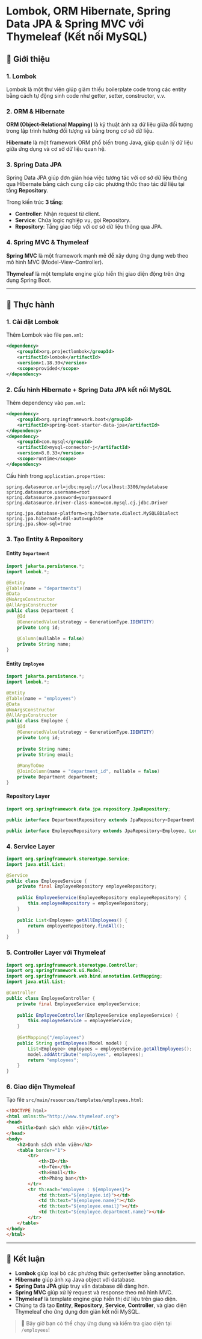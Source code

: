 # Lombok, ORM Hibernate, Spring Data JPA & Spring MVC với Thymeleaf (Kết nối MySQL)

## 🔹 Giới thiệu

### 1. Lombok

Lombok là một thư viện giúp giảm thiểu boilerplate code trong các entity bằng cách tự động sinh code như getter, setter, constructor, v.v.

### 2. ORM & Hibernate

**ORM (Object-Relational Mapping)** là kỹ thuật ánh xạ dữ liệu giữa đối tượng trong lập trình hướng đối tượng và bảng trong cơ sở dữ liệu.

**Hibernate** là một framework ORM phổ biến trong Java, giúp quản lý dữ liệu giữa ứng dụng và cơ sở dữ liệu quan hệ.

### 3. Spring Data JPA

Spring Data JPA giúp đơn giản hóa việc tương tác với cơ sở dữ liệu thông qua Hibernate bằng cách cung cấp các phương thức thao tác dữ liệu tại tầng **Repository**.

Trong kiến trúc **3 tầng**:

- **Controller**: Nhận request từ client.
- **Service**: Chứa logic nghiệp vụ, gọi Repository.
- **Repository**: Tầng giao tiếp với cơ sở dữ liệu thông qua JPA.

### 4. Spring MVC & Thymeleaf

**Spring MVC** là một framework mạnh mẽ để xây dựng ứng dụng web theo mô hình MVC (Model-View-Controller).

**Thymeleaf** là một template engine giúp hiển thị giao diện động trên ứng dụng Spring Boot.

---

## 🔹 Thực hành

### 1. Cài đặt Lombok

Thêm Lombok vào file `pom.xml`:

```xml
<dependency>
    <groupId>org.projectlombok</groupId>
    <artifactId>lombok</artifactId>
    <version>1.18.30</version>
    <scope>provided</scope>
</dependency>
```

### 2. Cấu hình Hibernate + Spring Data JPA kết nối MySQL

Thêm dependency vào `pom.xml`:

```xml
<dependency>
    <groupId>org.springframework.boot</groupId>
    <artifactId>spring-boot-starter-data-jpa</artifactId>
</dependency>
<dependency>
    <groupId>com.mysql</groupId>
    <artifactId>mysql-connector-j</artifactId>
    <version>8.0.33</version>
    <scope>runtime</scope>
</dependency>
```

Cấu hình trong `application.properties`:

```properties
spring.datasource.url=jdbc:mysql://localhost:3306/mydatabase
spring.datasource.username=root
spring.datasource.password=yourpassword
spring.datasource.driver-class-name=com.mysql.cj.jdbc.Driver

spring.jpa.database-platform=org.hibernate.dialect.MySQL8Dialect
spring.jpa.hibernate.ddl-auto=update
spring.jpa.show-sql=true
```

### 3. Tạo Entity & Repository

#### Entity `Department`

```java
import jakarta.persistence.*;
import lombok.*;

@Entity
@Table(name = "departments")
@Data
@NoArgsConstructor
@AllArgsConstructor
public class Department {
    @Id
    @GeneratedValue(strategy = GenerationType.IDENTITY)
    private Long id;
    
    @Column(nullable = false)
    private String name;
}
```

#### Entity `Employee`

```java
import jakarta.persistence.*;
import lombok.*;

@Entity
@Table(name = "employees")
@Data
@NoArgsConstructor
@AllArgsConstructor
public class Employee {
    @Id
    @GeneratedValue(strategy = GenerationType.IDENTITY)
    private Long id;
    
    private String name;
    private String email;
    
    @ManyToOne
    @JoinColumn(name = "department_id", nullable = false)
    private Department department;
}
```

#### Repository Layer

```java
import org.springframework.data.jpa.repository.JpaRepository;

public interface DepartmentRepository extends JpaRepository<Department, Long> {}

public interface EmployeeRepository extends JpaRepository<Employee, Long> {}
```

### 4. Service Layer

```java
import org.springframework.stereotype.Service;
import java.util.List;

@Service
public class EmployeeService {
    private final EmployeeRepository employeeRepository;
    
    public EmployeeService(EmployeeRepository employeeRepository) {
        this.employeeRepository = employeeRepository;
    }
    
    public List<Employee> getAllEmployees() {
        return employeeRepository.findAll();
    }
}
```

### 5. Controller Layer với Thymeleaf

```java
import org.springframework.stereotype.Controller;
import org.springframework.ui.Model;
import org.springframework.web.bind.annotation.GetMapping;
import java.util.List;

@Controller
public class EmployeeController {
    private final EmployeeService employeeService;
    
    public EmployeeController(EmployeeService employeeService) {
        this.employeeService = employeeService;
    }
    
    @GetMapping("/employees")
    public String getEmployees(Model model) {
        List<Employee> employees = employeeService.getAllEmployees();
        model.addAttribute("employees", employees);
        return "employees";
    }
}
```

### 6. Giao diện Thymeleaf

Tạo file `src/main/resources/templates/employees.html`:

```html
<!DOCTYPE html>
<html xmlns:th="http://www.thymeleaf.org">
<head>
    <title>Danh sách nhân viên</title>
</head>
<body>
    <h2>Danh sách nhân viên</h2>
    <table border="1">
        <tr>
            <th>ID</th>
            <th>Tên</th>
            <th>Email</th>
            <th>Phòng ban</th>
        </tr>
        <tr th:each="employee : ${employees}">
            <td th:text="${employee.id}"></td>
            <td th:text="${employee.name}"></td>
            <td th:text="${employee.email}"></td>
            <td th:text="${employee.department.name}"></td>
        </tr>
    </table>
</body>
</html>
```

---

## 🔹 Kết luận

- **Lombok** giúp loại bỏ các phương thức getter/setter bằng annotation.
- **Hibernate** giúp ánh xạ Java object với database.
- **Spring Data JPA** giúp truy vấn database dễ dàng hơn.
- **Spring MVC** giúp xử lý request và response theo mô hình MVC.
- **Thymeleaf** là template engine giúp hiển thị dữ liệu trên giao diện.
- Chúng ta đã tạo **Entity**, **Repository**, **Service**, **Controller**, và giao diện Thymeleaf cho ứng dụng đơn giản kết nối MySQL.

> 🚀 Bây giờ bạn có thể chạy ứng dụng và kiểm tra giao diện tại `/employees`!

